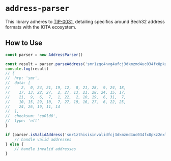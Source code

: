 # `address-parser`

This library adheres to [TIP-0031](https://github.com/iotaledger/tips/blob/main/tips/TIP-0031/tip-0031.md), detailing specifics around Bech32 address formats with the IOTA ecosystem.

## How to Use

```typescript 
const parser = new AddressParser()

const result = parser.parseAddress('smr1zqc4nvg4ufcj3dkmzmd4uc034fx8pkz2nxl820a28mnsmxkec6ntwcu0ld0')
console.log(result)
// {
//  hrp: 'smr',
//  data: [
//     2,  0, 24, 21, 19, 12,  8, 21, 28,  9, 24, 18,
//    17, 13, 22, 27,  2, 27, 13, 21, 28, 24, 15, 17,
//    21,  9,  6,  7,  1, 22,  2, 10, 19,  6, 31,  7,
//    10, 15, 29, 10,  7, 27, 19, 16, 27,  6, 22, 25,
//    24, 26, 19, 11, 14
//  ],
//  checksum: 'cu0ld0',
//  type: 'nft'
}

if (parser.isValidAddress('smr1zthisisinvalidfcj3dkmzmd4uc034fx8pkz2nxl820a2as$$mxkec6ntwcu0ld0')) {
    // handle valid addresses
} else {
    // handle invalid addresses
}
```
